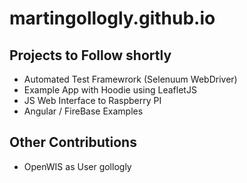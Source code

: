 # martingollogly.github.io



## Projects to Follow shortly

* Automated Test Framewrork (Selenuum WebDriver)
* Example App with Hoodie using LeafletJS
* JS Web Interface to Raspberry PI
* Angular / FireBase Examples

## Other Contributions
* OpenWIS as User gollogly
